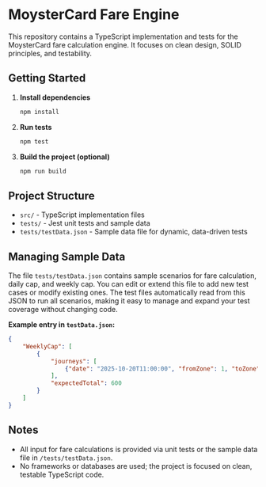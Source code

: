 # MoysterCard Fare Engine

This repository contains a TypeScript implementation and tests for the MoysterCard fare calculation engine.
It focuses on clean design, SOLID principles, and testability.


## Getting Started

1. **Install dependencies**
	 ```bash
	 npm install
	 ```

2. **Run tests**
	 ```bash
	 npm test
	 ```

3. **Build the project (optional)**
	 ```bash
	 npm run build
	 ```

## Project Structure

- `src/` - TypeScript implementation files
- `tests/` - Jest unit tests and sample data
- `tests/testData.json` - Sample data file for dynamic, data-driven tests

## Managing Sample Data

The file `tests/testData.json` contains sample scenarios for fare calculation, daily cap, and weekly cap. You can edit or extend this file to add new test cases or modify existing ones. The test files automatically read from this JSON to run all scenarios, making it easy to manage and expand your test coverage without changing code.

**Example entry in `testData.json`:**
```json
{
	"WeeklyCap": [
		{
			"journeys": [
				{"date": "2025-10-20T11:00:00", "fromZone": 1, "toZone": 2}
			],
			"expectedTotal": 600
		}
	]
}
```

## Notes

- All input for fare calculations is provided via unit tests or the sample data file in `/tests/testData.json`.
- No frameworks or databases are used; the project is focused on clean, testable TypeScript code.
